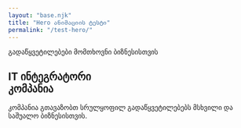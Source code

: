 ```yaml
---
layout: "base.njk"
title: "Hero ანიმაციის ტესტი"
permalink: "/test-hero/"
---
```


<section class="hero-section full-height">
    <div class="container hero-container">
        <div class="hero-content" data-aos="fade-right">
            <p class="hero-subtitle">გადაწყვეტილებები მომთხოვნი ბიზნესისთვის</p>
            <h1 class="hero-title">IT ინტეგრატორი<br>კომპანია</h1>
            <p class="hero-description">კომპანია გთავაზობთ სრულყოფილ გადაწყვეტილებებს მსხვილი და საშუალო ბიზნესისთვის.</p>
        </div>
        <div class="hero-animation" id="vanta-hero-bg"></div>
    </div>
</section>

<script>
  // ეს კოდი გაეშვება მხოლოდ ამ გვერდზე
  VANTA.FOG({
    el: "#vanta-hero-bg",
    mouseControls: true,
    touchControls: true,
    gyroControls: false,
    minHeight: 200.00,
    minWidth: 200.00,
    highlightColor: 0x0022ff, // უფრო მკვეთრი ლურჯი
    midtoneColor: 0x000d66,   // ღრმა ლურჯი
    lowlightColor: 0x05001a,   // ძალიან მუქი ლურჯი
    baseColor: 0x121212,
    blurFactor: 0.75,         // მეტი "სითხის" ეფექტისთვის
    speed: 0.8,               // ოდნავ ნელი მოძრაობა
    zoom: 1.5                 // მთავარი პარამეტრი, ქმნის "ბურთის" ეფექტს
  });
</script>